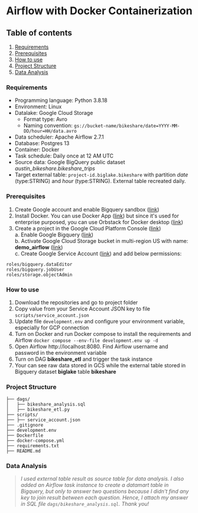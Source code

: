 # Airflow with Docker Containerization
## Table of contents
1. [Requirements](#requirements)
2. [Prerequisites](#prerequisites)
3. [How to use](#how-to-use)
4. [Project Structure](#project-structure)
5. [Data Analysis](#data-analysis)

### Requirements
* Programming language: Python 3.8.18
* Environment: Linux
* Datalake: Google Cloud Storage
  - Format type: Avro
  - Naming convention: `gs://bucket-name/bikeshare/date=YYYY-MM-DD/hour=HH/data.avro`
* Data scheduler: Apache Airflow 2.7.1
* Database: Postgres 13  
* Container: Docker
* Task schedule: Daily once at 12 AM UTC
* Source data: Google BigQuery public dataset *austin_bikeshare.bikeshare_trips*
* Target external table: `project-id.biglake.bikeshare` with partition *date* (type:STRING) and *hour* (type:STRING). External table recreated daily.

### Prerequisites
1. Create Google account and enable Bigquery sandbox ([link](https://cloud.google.com/bigquery/docs/sandbox#get_started))
2. Install Docker. You can use Docker App ([link](https://docs.docker.com/desktop/)) but since it's used for enterprise purposed, you can use Orbstack for Docker desktop ([link](https://docs.orbstack.dev/quick-start))
3. Create a project in the Google Cloud Platform Console ([link](https://cloud.google.com/cloud-console?hl=en))
<br /> a. Enable Google Bigquery ([link](https://console.cloud.google.com/bigquery))
<br /> b. Activate Google Cloud Storage bucket in multi-region US with name: __demo_airflow__ ([link](https://console.cloud.google.com/storage/browser))
<br /> c. Create Google Service Account ([link](https://cloud.google.com/iam/docs/service-accounts-create#creating)) and add below permissions:
```
roles/bigquery.dataEditor
roles/bigquery.jobUser
roles/storage.objectAdmin
```

### How to use
1. Download the repositories and go to project folder
2. Copy value from your Service Account JSON key to file `scripts/service_account.json`
3. Update file `development.env` and configure your environment variable, especially for GCP connection
4. Turn on Docker and run Docker compose to install the requirements and Airflow
`docker compose --env-file development.env up -d`
5. Open Airflow http://localhost:8080. Find Airflow username and password in the environment variable
6. Turn on DAG **bikeshare_etl** and trigger the task instance
7. Your can see raw data stored in GCS while the external table stored in Bigquery dataset **biglake** table **bikeshare**

### Project Structure
```
├── dags/
│   ├── bikeshare_analysis.sql
│   ├── bikeshare_etl.py
├── scripts/ 
├── ├── service_account.json 
├── .gitignore
├── development.env
├── Dockerfile
├── docker-compose.yml
├── requirements.txt
├── README.md
```

### Data Analysis
> *I used external table result as source table for data analysis. I also added an Airflow task instance to create a datamart table in Bigquery, but only to answer two questions because I didn't find any key to join result between each question. Hence, I attach my answer in SQL file `dags/bikeshare_analysis.sql`. Thank you!*
